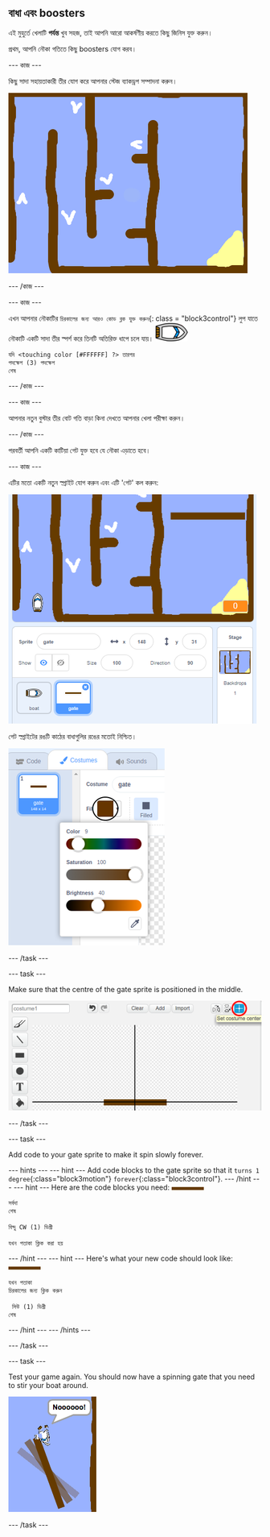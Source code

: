 ## বাধা এবং boosters

এই মুহুর্তে খেলাটি **পর্যন্ত** খুব সহজ, তাই আপনি আরো আকর্ষণীয় করতে কিছু জিনিস যুক্ত করুন।

প্রথম, আপনি নৌকা গতিতে কিছু boosters যোগ করব।

\--- কাজ \---

কিছু সাদা সহায়তাকারী তীর যোগ করে আপনার স্টেজ ব্যাকড্রপ সম্পাদনা করুন।

![screenshot](images/boat-boost.png)

\--- /কাজ \---

\--- কাজ \---

এখন আপনার নৌকাটির `চিরকালের জন্য আরও কোড ব্লক যুক্ত করুন`{: class = "block3control"} লুপ যাতে নৌকাটি একটি সাদা তীর স্পর্শ করে তিনটি অতিরিক্ত ধাপে চলে যায়। ![নৌকা-পরী](images/boat_resize.png)

```blocks3
যদি <touching color [#FFFFFF] ?> তারপর
পদক্ষেপ (3) পদক্ষেপ
শেষ
```

\--- /কাজ \---

\--- কাজ \---

আপনার নতুন বুস্টার তীর বোট গতি বাড়া কিনা দেখতে আপনার খেলা পরীক্ষা করুন।

\--- /কাজ \---

পরবর্তী আপনি একটি কাটিয়া গেট যুক্ত হবে যে নৌকা এড়াতে হবে।

\--- কাজ \---

এটির মতো একটি নতুন স্প্রাইট যোগ করুন এবং এটি 'গেট' কল করুন:

![screenshot](images/boat-gate.png)

গেট স্প্রাইটের রঙটি কাঠের বাধাগুলির রঙের মতোই নিশ্চিত।

![screenshot](images/brown-hsv.png)

\--- /task \---

\--- task \---

Make sure that the centre of the gate sprite is positioned in the middle.

![screenshot](images/boat-center.png)

\--- /task \---

\--- task \---

Add code to your gate sprite to make it spin slowly forever.

\--- hints \--- \--- hint \--- Add code blocks to the gate sprite so that it `turns 1 degree`{:class="block3motion"} `forever`{:class="block3control"}. \--- /hint \--- \--- hint \--- Here are the code blocks you need: ![গেট](images/gate.png)

```blocks3
সর্বদা
শেষ

বিন্দু CW (1) ডিগ্রী

যখন পতাকা ক্লিক করা হয়
```

\--- /hint \--- \--- hint \--- Here's what your new code should look like: ![gate](images/gate.png)

```blocks3
যখন পতাকা
চিরকালের জন্য ক্লিক করুন

 সিউ (1) ডিগ্রী
শেষ
```

\--- /hint \--- \--- /hints \---

\--- /task \---

\--- task \---

Test your game again. You should now have a spinning gate that you need to stir your boat around.

![screenshot](images/boat-gate-test.png)

\--- /task \---